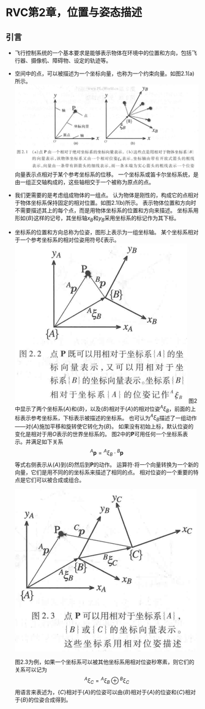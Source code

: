 
# RVC第2章，位置与姿态描述

## 引言
* 飞行控制系统的一个基本要求是能够表示物体在环境中的位置和方向，包括飞行器、摄像机、障碍物、设定的轨迹等。

* 空间中的点，可以被描述为一个坐标向量，也称为一个约束向量。如图2.1(a)所示。
  ![image-20240612101838228](RVC第2章位置与姿态描述.assets/image-20240612101838228.png)
  向量表示点相对于某个参考坐标系的位移。
  一个坐标系或笛卡尔坐标系统，是由一组正交轴构成的，这些轴相交于一个被称为原点的点。

* 我们更需要的是考虑组成物体的一组点。
  认为物体是刚性的，构成它的点相对于物体坐标系保持固定的相对位置。如图2.1(b)所示。
  表示物体位置和方向时不需要描述其上的每个点，而是用物体坐标系的位置和方向来描述。
  坐标系用形如$\{B\}$这样的记号，其坐标轴$x_B$和$y_B$采用坐标系的标记作为其下标。

* 坐标系的位置和方向总称为位姿，图形上表示为一组坐标轴。
  某个坐标系相对于一个参考坐标系的相对位姿用符号$\xi$表示。
  ![image-20240612103905642](RVC第2章位置与姿态描述.assets/image-20240612103905642.png)
  图2中显示了两个坐标系$\{A\}$和$\{B\}$，以及$\{B\}$相对于$\{A\}$的相对位姿${}^A\xi_B$，前面的上标表示参考坐标系，下标表示被描述的坐标系。
  也可认为${}^A\xi_B$描述了一组动作——对$\{A\}$施加平移和旋转使它转化为$\{B\}$。
  如果没有初始上标，默认位姿的变化是相对于用$O$表示的世界坐标系的。
  图2中的$\mathbf{P}$可用任何一个坐标系表示。并满足如下关系
  $$
  {}^A\boldsymbol{p}={}^A\xi_B\cdot {}^B\boldsymbol{p}
  $$
  等式右侧表示从$\{A\}$到$\{B\}$然后到$\mathbf{P}$的动作。
  运算符$\cdot$将一个向量转换为一个新的向量，它们是用不同的的坐标系来描述了相同的点。
  相对位姿的一个重要的特点是它们可以被合成或组合。
  
  ![image-20240612105327648](RVC第2章位置与姿态描述.assets/image-20240612105327648.png)
  
  图2.3为例，如果一个坐标系可以被其他坐标系用相对位姿秒寒素，则它们的关系可以记为
  $$
  {}^A\xi_C = {}^A\xi_B \oplus {}^B\xi_C
  $$
  用语言来表述为，$\{C\}$相对于$\{A\}$的位姿可以由$\{B\}$相对于$\{A\}$的位姿和$\{C\}$相对于$\{B\}$的位姿合成得到。
  
  
  
  



